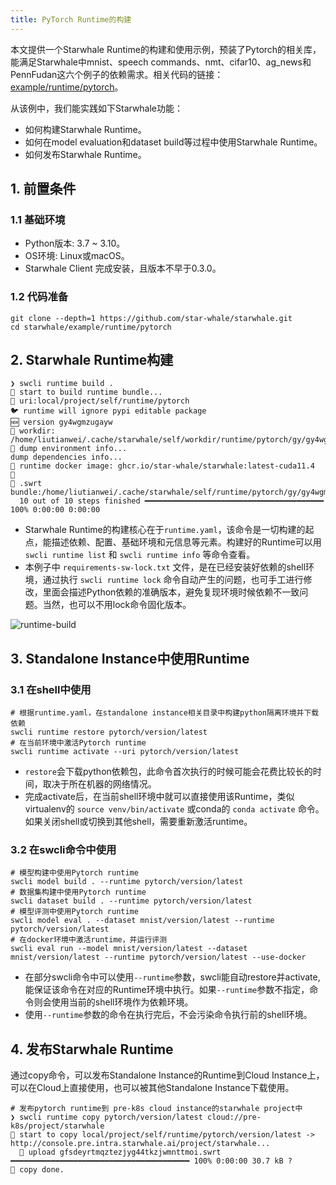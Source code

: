```yaml
---
title: PyTorch Runtime的构建
---
```


本文提供一个Starwhale Runtime的构建和使用示例，预装了Pytorch的相关库，能满足Starwhale中mnist、speech commands、nmt、cifar10、ag_news和PennFudan这六个例子的依赖需求。相关代码的链接：[example/runtime/pytorch](https://github.com/star-whale/starwhale/tree/main/example/runtime/pytorch)。

从该例中，我们能实践如下Starwhale功能：

- 如何构建Starwhale Runtime。
- 如何在model evaluation和dataset build等过程中使用Starwhale Runtime。
- 如何发布Starwhale Runtime。

## 1. 前置条件

### 1.1 基础环境

- Python版本: 3.7 ~ 3.10。
- OS环境: Linux或macOS。
- Starwhale Client 完成安装，且版本不早于0.3.0。

### 1.2 代码准备

```shell
git clone --depth=1 https://github.com/star-whale/starwhale.git
cd starwhale/example/runtime/pytorch
```

## 2. Starwhale Runtime构建

```console
❯ swcli runtime build .
🚧 start to build runtime bundle...
👷 uri:local/project/self/runtime/pytorch
🐦 runtime will ignore pypi editable package
🆕 version gy4wgmzugayw
📁 workdir: /home/liutianwei/.cache/starwhale/self/workdir/runtime/pytorch/gy/gy4wgmzugaywczjyg44tkzjwnvrgq4y
🐝 dump environment info...
dump dependencies info...
🌈 runtime docker image: ghcr.io/star-whale/starwhale:latest-cuda11.4  🌈
🦋 .swrt bundle:/home/liutianwei/.cache/starwhale/self/runtime/pytorch/gy/gy4wgmzugaywczjyg44tkzjwnvrgq4y.swrt
  10 out of 10 steps finished ━━━━━━━━━━━━━━━━━━━━━━━━━━━━━━━━━━━━━━━━ 100% 0:00:00 0:00:00
```

- Starwhale Runtime的构建核心在于`runtime.yaml`，该命令是一切构建的起点，能描述依赖、配置、基础环境和元信息等元素。构建好的Runtime可以用 `swcli runtime list` 和 `swcli runtime info` 等命令查看。
- 本例子中 `requirements-sw-lock.txt` 文件，是在已经安装好依赖的shell环境，通过执行 `swcli runtime lock` 命令自动产生的问题，也可手工进行修改，里面会描述Python依赖的准确版本，避免复现环境时候依赖不一致问题。当然，也可以不用lock命令固化版本。

![runtime-build](../img/runtime-build.gif)

## 3. Standalone Instance中使用Runtime

### 3.1 在shell中使用

```console
# 根据runtime.yaml，在standalone instance相关目录中构建python隔离环境并下载依赖
swcli runtime restore pytorch/version/latest
# 在当前环境中激活Pytorch runtime
swcli runtime activate --uri pytorch/version/latest
```

- `restore`会下载python依赖包，此命令首次执行的时候可能会花费比较长的时间，取决于所在机器的网络情况。
- 完成activate后，在当前shell环境中就可以直接使用该Runtime，类似virtualenv的 `source venv/bin/activate` 或conda的 `conda activate` 命令。如果关闭shell或切换到其他shell，需要重新激活runtime。

### 3.2 在swcli命令中使用

```console
# 模型构建中使用Pytorch runtime
swcli model build . --runtime pytorch/version/latest
# 数据集构建中使用Pytorch runtime
swcli dataset build . --runtime pytorch/version/latest
# 模型评测中使用Pytorch runtime
swcli model eval . --dataset mnist/version/latest --runtime pytorch/version/latest
# 在docker环境中激活runtime，并运行评测
swcli eval run --model mnist/version/latest --dataset mnist/version/latest --runtime pytorch/version/latest --use-docker
```

- 在部分swcli命令中可以使用`--runtime`参数，swcli能自动restore并activate, 能保证该命令在对应的Runtime环境中执行。如果`--runtime`参数不指定，命令则会使用当前的shell环境作为依赖环境。
- 使用`--runtime`参数的命令在执行完后，不会污染命令执行前的shell环境。

## 4. 发布Starwhale Runtime

通过copy命令，可以发布Standalone Instance的Runtime到Cloud Instance上，可以在Cloud上直接使用，也可以被其他Standalone Instance下载使用。

```console
# 发布pytorch runtime到 pre-k8s cloud instance的starwhale project中
❯ swcli runtime copy pytorch/version/latest cloud://pre-k8s/project/starwhale
🚧 start to copy local/project/self/runtime/pytorch/version/latest -> http://console.pre.intra.starwhale.ai/project/starwhale...
  🎳 upload gfsdeyrtmqztezjyg44tkzjwmnttmoi.swrt ━━━━━━━━━━━━━━━━━━━━━━━━━━━━━━━━━━━━━━━━ 100% 0:00:00 30.7 kB ?
👏 copy done.
```
